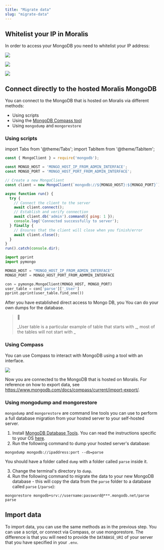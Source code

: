 ```yaml
---
title: "Migrate data"
slug: "migrate-data"
---
```

## Whitelist your IP in Moralis

In order to access your MongoDB you need to whitelist your IP address:

![](/img/content/fa2ab6d-Screenshot_2022-09-08_at_02.10.29.png)

![](/img/content/57d2813-Screenshot_2022-09-08_at_02.11.02.png)

![](/img/content/ac432f3-Screenshot_2022-09-08_at_02.11.38.png)

## Connect directly to the hosted Moralis MongoDB

You can connect to the MongoDB that is hosted on Moralis via different methods:

- Using scripts
- Using the [MongoDB Compass tool](https://www.mongodb.com/products/compass)
- Using `mongodump` and `mongorestore` 

### Using scripts

import Tabs from '@theme/Tabs';
import TabItem from '@theme/TabItem';

<Tabs>
  <TabItem value="nodejs" label="NodeJs" default>

```javascript NodeJs
const { MongoClient } = require('mongodb');

const MONGO_HOST = 'MONGO_HOST_IP_FROM_ADMIN_INTERFACE';  
const MONGO_PORT = 'MONGO_HOST_PORT_FROM_ADMIN_INTERFACE';

// Create a new MongoClient  
const client = new MongoClient(`mongodb://${MONGO_HOST}:${MONGO_PORT}`);

async function run() {  
  try {  
    // Connect the client to the server  
    await client.connect();  
    // Establish and verify connection  
    await client.db('admin').command({ ping: 1 });  
    console.log('Connected successfully to server');  
  } finally {  
    // Ensures that the client will close when you finish/error  
    await client.close();  
  }  
}  
run().catch(console.dir);
```

  </TabItem>
  <TabItem value="python" label="Python">

```python Python
import pprint  
import pymongo

MONGO_HOST = "MONGO_HOST_IP_FROM_ADMIN_INTERFACE"  
MONGO_PORT = MONGO_HOST_PORT_FROM_ADMMIN_INTERFACE

con = pymongo.MongoClient(MONGO_HOST, MONGO_PORT)  
user_table = con['parse']['_User']  
pprint.pprint(user_table.find_one())
```

  </TabItem>
</Tabs>

After you have established direct access to Mongo DB, you You can do your own dumps for the database.

> 📘 
> 
> \_User table is a particular example of table that starts with \_, most of the tables will not start with \_

### Using Compass

You can use Compass to interact with MongoDB using a tool with an interface.

![](/img/content/feedff2-Screenshot_2022-09-08_at_02.17.00.png)

Now you are connected to the MongoDB that is hosted on Moralis. For reference on how to export data, see <https://www.mongodb.com/docs/compass/current/import-export/>.

### Using mongodump and mongorestore

`mongodump` and `mongorestore` are command line tools you can use to perform a full database migration from your hosted server to your self-hosted server.

1. Install [MongoDB Database Tools](https://www.mongodb.com/try/download/database-tools). You can read the instructions specific to your OS [here](https://www.mongodb.com/docs/database-tools/installation/installation/).
2. Run the following command to dump your hosted server's database:

```shell
mongodump mongodb://ipaddress:port --db=parse
```

You should have a folder called `dump` with a folder called `parse` inside it.

3. Change the terminal's directory to `dump`.
4. Run the following command to migrate the data to your new MongoDB database - this will copy the data from the `parse` folder to a database called `parse` (`/parse`):

```shell
mongorestore mongodb+srv://username:password@***.mongodb.net/parse parse
```

## Import data

To import data, you can use the same methods as in the previous step. You can use a script, or connect via Compass, or use mongorestore. The difference is that you will need to provide the `DATABASE_URI` of your server that you have specified in your `.env`.